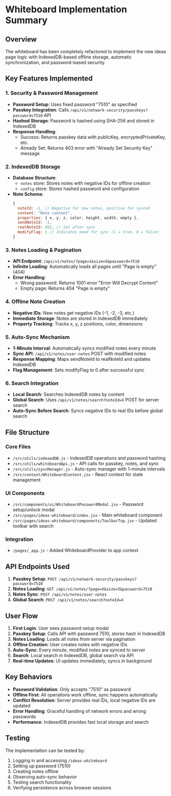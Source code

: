 # Whiteboard Implementation Summary

## Overview
The whiteboard has been completely refactored to implement the new ideas page logic with IndexedDB-based offline storage, automatic synchronization, and password-based security.

## Key Features Implemented

### 1. Security & Password Management
- **Password Setup**: Uses fixed password "7510" as specified
- **Passkey Integration**: Calls `/api/v1/network-security/passkeys?password=7510` API
- **Hashed Storage**: Password is hashed using SHA-256 and stored in IndexedDB
- **Response Handling**: 
  - Success: Returns passkey data with publicKey, encryptedPrivateKey, etc.
  - Already Set: Returns 403 error with "Already Set Security Key" message

### 2. IndexedDB Storage
- **Database Structure**: 
  - `notes` store: Stores notes with negative IDs for offline creation
  - `config` store: Stores hashed password and configuration
- **Note Schema**:
  ```javascript
  {
    noteId: -1, // Negative for new notes, positive for synced
    content: "Note content",
    properties: { x, y, z, color, height, width, empty },
    sendNoteId: -1,
    realNoteId: 452, // Set after sync
    modifyFlag: 1 // Indicates need for sync (1 = true, 0 = false)
  }
  ```

### 3. Notes Loading & Pagination
- **API Endpoint**: `/api/v1/notes/?page=1&size=5&password=7510`
- **Infinite Loading**: Automatically loads all pages until "Page is empty" (404)
- **Error Handling**: 
  - Wrong password: Returns 1001 error "Error Will Decrypt Content"
  - Empty page: Returns 404 "Page is empty"

### 4. Offline Note Creation
- **Negative IDs**: New notes get negative IDs (-1, -2, -3, etc.)
- **Immediate Storage**: Notes are stored in IndexedDB immediately
- **Property Tracking**: Tracks x, y, z positions, color, dimensions

### 5. Auto-Sync Mechanism
- **1-Minute Interval**: Automatically syncs modified notes every minute
- **Sync API**: `/api/v1/notes/user-notes` POST with modified notes
- **Response Mapping**: Maps sendNoteId to realNoteId and updates IndexedDB
- **Flag Management**: Sets modifyFlag to 0 after successful sync

### 6. Search Integration
- **Local Search**: Searches IndexedDB notes by content
- **Global Search**: Uses `/api/v1/notes/search?noteId=X` POST for server search
- **Auto-Sync Before Search**: Syncs negative IDs to real IDs before global search

## File Structure

### Core Files
- `/src/utils/indexedDB.js` - IndexedDB operations and password hashing
- `/src/utils/whiteboardApi.js` - API calls for passkey, notes, and sync
- `/src/utils/syncManager.js` - Auto-sync manager with 1-minute intervals
- `/src/context/WhiteboardContext.jsx` - React context for state management

### UI Components
- `/src/components/ui/WhiteboardPasswordModal.jsx` - Password setup/unlock modal
- `/src/pages/ideas-whiteboard/index.jsx` - Main whiteboard component
- `/src/pages/ideas-whiteboard/components/ToolbarTop.jsx` - Updated toolbar with search

### Integration
- `/pages/_app.js` - Added WhiteboardProvider to app context

## API Endpoints Used

1. **Passkey Setup**: `POST /api/v1/network-security/passkeys?password=7510`
2. **Notes Loading**: `GET /api/v1/notes/?page=X&size=5&password=7510`
3. **Notes Sync**: `POST /api/v1/notes/user-notes`
4. **Global Search**: `POST /api/v1/notes/search?noteId=X`

## User Flow

1. **First Login**: User sees password setup modal
2. **Passkey Setup**: Calls API with password 7510, stores hash in IndexedDB
3. **Notes Loading**: Loads all notes from server via pagination
4. **Offline Creation**: User creates notes with negative IDs
5. **Auto-Sync**: Every minute, modified notes are synced to server
6. **Search**: Local search in IndexedDB, global search via API
7. **Real-time Updates**: UI updates immediately, syncs in background

## Key Behaviors

- **Password Validation**: Only accepts "7510" as password
- **Offline First**: All operations work offline, sync happens automatically
- **Conflict Resolution**: Server provides real IDs, local negative IDs are updated
- **Error Handling**: Graceful handling of network errors and wrong passwords
- **Performance**: IndexedDB provides fast local storage and search

## Testing

The implementation can be tested by:
1. Logging in and accessing `/ideas-whiteboard`
2. Setting up password (7510)
3. Creating notes offline
4. Observing auto-sync behavior
5. Testing search functionality
6. Verifying persistence across browser sessions